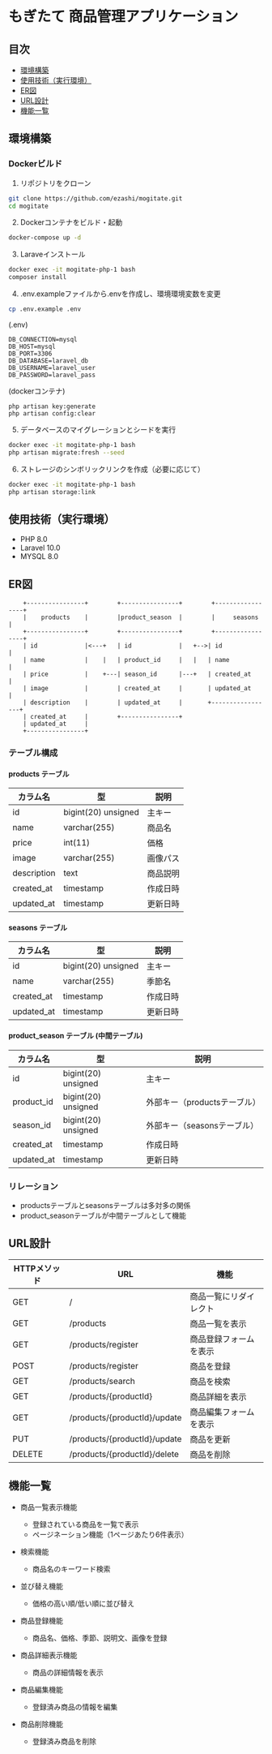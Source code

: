 # もぎたて 商品管理アプリケーション
## 目次
- [環境構築](#環境構築)
- [使用技術（実行環境）](#使用技術実行環境)
- [ER図](#er図)
- [URL設計](#url設計)
- [機能一覧](#機能一覧)


## 環境構築

### Dockerビルド
1. リポジトリをクローン
```bash
git clone https://github.com/ezashi/mogitate.git
cd mogitate
```

2. Dockerコンテナをビルド・起動
```bash
docker-compose up -d
```

3. Laraveインストール
```bash
docker exec -it mogitate-php-1 bash
composer install
```

4. .env.exampleファイルから.envを作成し、環境環境変数を変更
```bash
cp .env.example .env
```
(.env)
```
DB_CONNECTION=mysql
DB_HOST=mysql
DB_PORT=3306
DB_DATABASE=laravel_db
DB_USERNAME=laravel_user
DB_PASSWORD=laravel_pass
```
(dockerコンテナ)
```
php artisan key:generate
php artisan config:clear
```

5. データベースのマイグレーションとシードを実行
```bash
docker exec -it mogitate-php-1 bash
php artisan migrate:fresh --seed
```

6. ストレージのシンボリックリンクを作成（必要に応じて）
```bash
docker exec -it mogitate-php-1 bash
php artisan storage:link
```


## 使用技術（実行環境）

- PHP 8.0
- Laravel 10.0
- MYSQL 8.0


## ER図

```
    +----------------+        +----------------+        +-----------------+
    |    products    |        |product_season  |        |     seasons     |
    +----------------+        +----------------+        +-----------------+
    | id             |<---+   | id             |   +-->| id              |
    | name           |    |   | product_id     |   |   | name            |
    | price          |    +---| season_id      |---+   | created_at      |
    | image          |        | created_at     |       | updated_at      |
    | description    |        | updated_at     |       +-----------------+
    | created_at     |        +----------------+
    | updated_at     |
    +----------------+
```

### テーブル構成

#### products テーブル
| カラム名 | 型 | 説明 |
|---------|-----|-----|
| id | bigint(20) unsigned | 主キー |
| name | varchar(255) | 商品名 |
| price | int(11) | 価格 |
| image | varchar(255) | 画像パス |
| description | text | 商品説明 |
| created_at | timestamp | 作成日時 |
| updated_at | timestamp | 更新日時 |

#### seasons テーブル
| カラム名 | 型 | 説明 |
|---------|-----|-----|
| id | bigint(20) unsigned | 主キー |
| name | varchar(255) | 季節名 |
| created_at | timestamp | 作成日時 |
| updated_at | timestamp | 更新日時 |

#### product_season テーブル (中間テーブル)
| カラム名 | 型 | 説明 |
|---------|-----|-----|
| id | bigint(20) unsigned | 主キー |
| product_id | bigint(20) unsigned | 外部キー（productsテーブル） |
| season_id | bigint(20) unsigned | 外部キー（seasonsテーブル） |
| created_at | timestamp | 作成日時 |
| updated_at | timestamp | 更新日時 |

### リレーション
- productsテーブルとseasonsテーブルは多対多の関係
- product_seasonテーブルが中間テーブルとして機能

## URL設計

| HTTPメソッド | URL | 機能 |
|---------|-----|-----|
| GET | / | 商品一覧にリダイレクト |
| GET | /products | 商品一覧を表示 |
| GET | /products/register | 商品登録フォームを表示 |
| POST | /products/register | 商品を登録 |
| GET | /products/search | 商品を検索 |
| GET | /products/{productId} | 商品詳細を表示 |
| GET | /products/{productId}/update | 商品編集フォームを表示 |
| PUT | /products/{productId}/update | 商品を更新 |
| DELETE | /products/{productId}/delete | 商品を削除 |

## 機能一覧

- 商品一覧表示機能
  - 登録されている商品を一覧で表示
  - ページネーション機能（1ページあたり6件表示）

- 検索機能
  - 商品名のキーワード検索

- 並び替え機能
  - 価格の高い順/低い順に並び替え

- 商品登録機能
  - 商品名、価格、季節、説明文、画像を登録

- 商品詳細表示機能
  - 商品の詳細情報を表示

- 商品編集機能
  - 登録済み商品の情報を編集

- 商品削除機能
  - 登録済み商品を削除